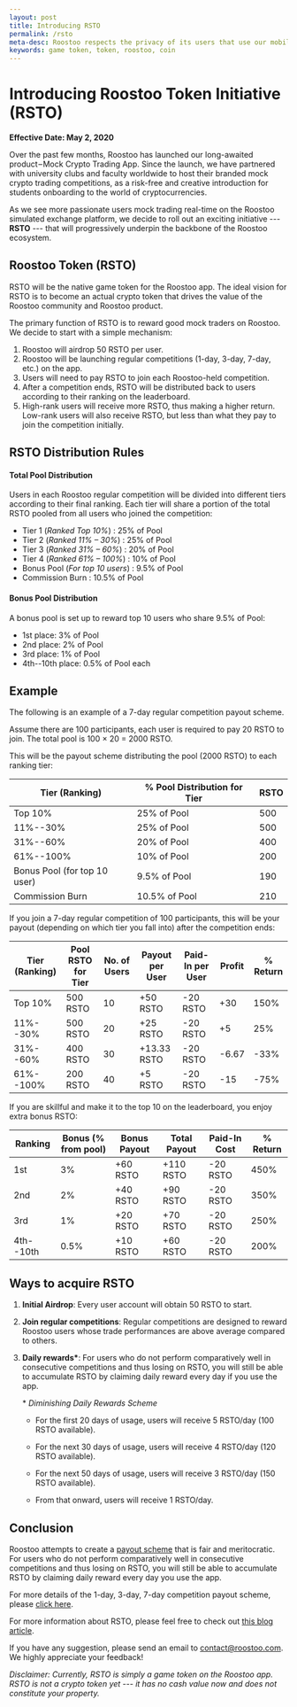 ```yaml
---
layout: post
title: Introducing RSTO
permalink: /rsto
meta-desc: Roostoo respects the privacy of its users that use our mobile “Roostoo” application (“App”), www.roostoo.com (“Website”) and other digital services (including “App”, “Website” collectively, the “Services”) offered by “Roostoo”.
keywords: game token, token, roostoo, coin
---
```


# Introducing Roostoo Token Initiative (RSTO) 

**Effective Date: May 2, 2020**

Over the past few months, Roostoo has launched our long-awaited product – Mock Crypto Trading App. Since the launch, we have partnered with university clubs and faculty worldwide to host their branded mock crypto trading competitions, as a risk-free and creative introduction for students onboarding to the world of cryptocurrencies.

As we see more passionate users mock trading real-time on the Roostoo simulated exchange platform, we decide to roll out an exciting initiative --- **RSTO** --- that will progressively underpin the backbone of the Roostoo ecosystem.

## Roostoo Token (RSTO) 

RSTO will be the native game token for the Roostoo app. The ideal vision for RSTO is to become an actual crypto token that drives the value of the Roostoo community and Roostoo product. 

The primary function of RSTO is to reward good mock traders on Roostoo. We decide to start with a simple mechanism: 

1.	Roostoo will airdrop 50 RSTO per user. 
2.	Roostoo will be launching regular competitions (1-day, 3-day, 7-day, etc.) on the app. 
3.	Users will need to pay RSTO to join each Roostoo-held competition. 
4.	After a competition ends, RSTO will be distributed back to users according to their ranking on the leaderboard. 
5.	High-rank users will receive more RSTO, thus making a higher return. Low-rank users will also receive RSTO, but less than what they pay to join the competition initially. 

## RSTO Distribution Rules

#### Total Pool Distribution

Users in each Roostoo regular competition will be divided into different tiers according to their final ranking. Each tier will share a portion of the total RSTO pooled from all users who joined the competition:

* Tier 1 (*Ranked Top 10%*) : 25% of Pool
* Tier 2 (*Ranked 11% – 30%*) : 25% of Pool
* Tier 3 (*Ranked 31% – 60%*) : 20% of Pool
* Tier 4 (*Ranked 61% – 100%*) : 10% of Pool
* Bonus Pool (*For top 10 users*) : 9.5% of Pool
* Commission Burn : 10.5% of Pool


#### Bonus Pool Distribution

A bonus pool is set up to reward top 10 users who share 9.5% of Pool: 

* 1st place: 3% of Pool
* 2nd place: 2% of Pool
* 3rd place: 1% of Pool
* 4th--10th place: 0.5% of Pool each


## Example

The following is an example of a 7-day regular competition payout scheme. 

Assume there are 100 participants, each user is required to pay 20 RSTO to join. The total pool is 100 × 20 = 2000 RSTO. 

This will be the payout scheme distributing the pool (2000 RSTO) to each ranking tier:

|Tier (Ranking) 	|% Pool Distribution for Tier	|RSTO
|--- |--- |--- |
|Top 10%	                    |25% of Pool	    |500
|11%--30% 	                    |25% of Pool	    |500
|31%--60%	                    |20% of Pool	    |400
|61%--100%	                    |10% of Pool	    |200
|Bonus Pool (for top 10 user)	|9.5% of Pool	    |190
|Commission Burn	            |10.5% of Pool	    |210


If you join a 7-day regular competition of 100 participants, this will be your payout (depending on which tier you fall into) after the competition ends:

|Tier (Ranking) |Pool RSTO for Tier |No. of Users	|Payout per User	|Paid-In per User 	|Profit 	|% Return 
|--- |--- |--- |--- |--- |--- |--- |
|Top 10%    |500 RSTO   |10	|+50 RSTO	    |-20  RSTO	|+30	    |150%
|11%--30% 	|500 RSTO	|20	|+25 RSTO	    |-20  RSTO	|+5	    |25%
|31%--60%	|400 RSTO	|30	|+13.33  RSTO	|-20  RSTO	|-6.67	|-33%
|61%--100%	|200 RSTO	|40	|+5  RSTO	    |-20  RSTO	|-15	    |-75%

If you are skillful and make it to the top 10 on the leaderboard, you enjoy extra bonus RSTO:

|Ranking 	|Bonus (% from pool)	|Bonus Payout	|Total Payout	|Paid-In Cost	|% Return
|--- |--- |--- |--- |--- |--- |
|1st	        |3%      |+60 RSTO	|+110 RSTO |-20 RSTO	|450%
|2nd	        |2%      |+40 RSTO	|+90 RSTO |-20 RSTO	|350%
|3rd	        |1%      |+20 RSTO	|+70 RSTO |-20 RSTO	|250%
|4th--10th	    |0.5%	 |+10 RSTO	|+60 RSTO |-20 RSTO	|200%
 


## Ways to acquire RSTO

1. **Initial Airdrop**: Every user account will obtain 50 RSTO to start. 

2. **Join regular competitions**: Regular competitions are designed to reward Roostoo users whose trade performances are above average compared to others. 

3. **Daily rewards\***: For users who do not perform comparatively well in consecutive competitions and thus losing on RSTO, you will still be able to accumulate RSTO by claiming daily reward every day if you use the app. 

    \* *Diminishing Daily Rewards Scheme*
    
    - For the first 20 days of usage, users will receive 5 RSTO/day (100 RSTO available). 

    - For the next 30 days of usage, users will receive 4 RSTO/day (120 RSTO available). 

    - For the next 50 days of usage, users will receive 3 RSTO/day (150 RSTO available). 

    - From that onward, users will receive 1 RSTO/day.  

## Conclusion

Roostoo attempts to create a [payout scheme](https://docs.google.com/spreadsheets/d/1UsC53Y-gJJJat_cA2pYqCKXwcjUNNItO_Az8UPPjR-g/edit?usp=sharing) that is fair and meritocratic. For users who do not perform comparatively well in consecutive competitions and thus losing on RSTO, you will still be able to accumulate RSTO by claiming daily reward every day you use the app. 

For more details of the 1-day, 3-day, 7-day competition payout scheme, please [click here](https://docs.google.com/spreadsheets/d/1UsC53Y-gJJJat_cA2pYqCKXwcjUNNItO_Az8UPPjR-g/edit?usp=sharing). 

For more information about RSTO, please feel free to check out [this blog article](https://medium.com/roostoo/introducing-roostoo-token-rsto-44a1535e38d4?source=friends_link&sk=6781bda69986da3220e42b9d8c83a88c). 

If you have any suggestion, please send an email to [contact@roostoo.com](mailto:conact@roostoo.com). We highly appreciate your feedback! 


*Disclaimer: Currently, RSTO is simply a game token on the Roostoo app. RSTO is not a crypto token yet --- it has no cash value now and does not constitute your property.*

